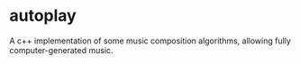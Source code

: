 # autoplay
A c++ implementation of some music composition algorithms, allowing fully computer-generated music.

